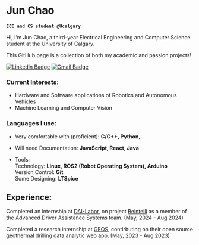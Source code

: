 # Jun Chao 
**`ECE and CS student @Ucalgary`**

Hi, I’m Jun Chao, a third-year Electrical Engineering and Computer Science student at the University of Calgary. 

This GitHub page is a collection of both my academic and passion projects!

[![Linkedin Badge](https://img.shields.io/badge/-junchao-blue?style=flat-square&logo=Linkedin&logoColor=white&link=https://www.linkedin.com/in/jun-chao/)](https://www.linkedin.com/in/jun-chao/)
[![Gmail Badge](https://img.shields.io/badge/-junchao530-c14438?style=flat-square&logo=Gmail&logoColor=white&link=mailto:junchao530@gmail.com)](mailto:junchao530@gmail.com)

### Current Interests:

- Hardware and Software applications of Robotics and Autonomous Vehicles
- Machine Learning and Computer Vision

### Languages I use:
 - Very comfortable with (proficient):
    **C/C++,  Python,**
   
 - Will need Documentation:
    **JavaScript, React, Java**

 - Tools:
    <br>
    Technology: **Linux, ROS2 (Robot Operating System), Arduino**
    <br>
    Version Control: **Git**
    <br>
    Some Designing: **LTSpice**
    <br>
    


## Experience:

Completed an internship at <a href="https://dai-labor.de/en/home/">DAI-Labor</a>, on project <a href="https://be-intelli.com/">Beintelli</a> as a member of the Advanced Driver Assistance Systems team. (May, 2024 - Aug 2024)
 
Completed a research internship at <a href="https://ucalgary.ca/labs/geothermal-energy/centre"> GEOS</a>, contirbuting on their open source geothermal drilling data analytic web app. (May, 2023 - Aug 2023)
 










<!--
**junchao530/junchao530** is a ✨ _special_ ✨ repository because its `README.md` (this file) appears on your GitHub profile.

Here are some ideas to get you started:

- 🔭 I’m currently working on ...
- 🌱 I’m currently learning ...
- 👯 I’m looking to collaborate on ...
- 🤔 I’m looking for help with ...
- 💬 Ask me about ...
- 📫 How to reach me: ...
- 😄 Pronouns: ...
- ⚡ Fun fact: ...
-->
